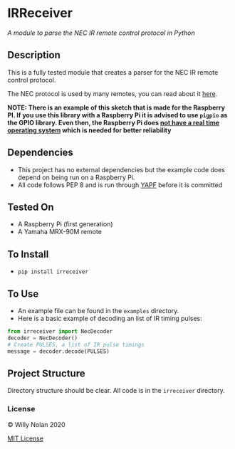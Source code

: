 # IRReceiver
*A module to parse the NEC IR remote control protocol in Python*

## Description
This is a fully tested module that creates a parser for the NEC IR remote control protocol.

The NEC protocol is used by many remotes, you can read about it [here](https://www.sbprojects.net/knowledge/ir/nec.php).

**NOTE: There is an example of this sketch that is made for the Raspberry PI.  If you use this library with a Raspberry Pi
it is advised to use `pigpio` as the GPIO library. Even then, the Raspberry Pi does [not have a real time operating system](https://www.socallinuxexpo.org/sites/default/files/presentations/Steven_Doran_SCALE_13x.pdf)
which is needed for better reliability**


## Dependencies
- This project has no external dependencies but the example code does depend on being run on a Raspberry Pi.
- All code follows PEP 8 and is run through [YAPF](https://github.com/google/yapf) before it is committed


## Tested On
- A Raspberry Pi (first generation)
- A Yamaha MRX-90M remote


## To Install
- `pip install irreceiver`


## To Use
- An example file can be found in the `examples` directory.
- Here is a basic example of decoding an list of IR timing pulses:
```python
from irreceiver import NecDecoder
decoder = NecDecoder()
# Create PULSES, a list of IR pulse timings
message = decoder.decode(PULSES)
```


## Project Structure
Directory structure should be clear. All code is in the `irreceiver` directory.


### License

:copyright: Willy Nolan 2020

[MIT License](http://en.wikipedia.org/wiki/MIT_License)
